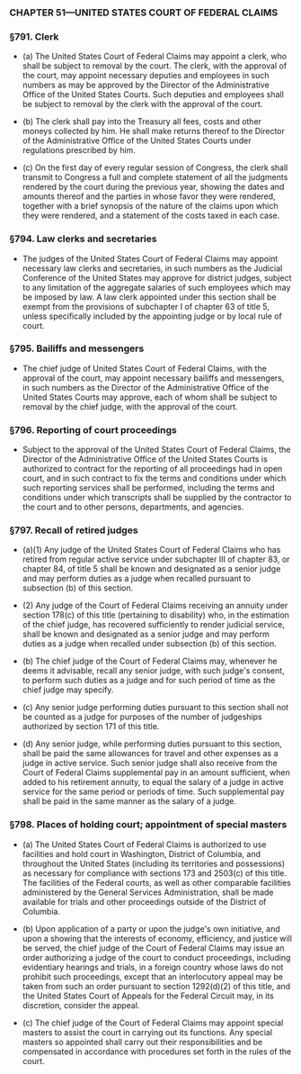 ### **CHAPTER 51—UNITED STATES COURT OF FEDERAL CLAIMS**

### §791. Clerk
* (a) The United States Court of Federal Claims may appoint a clerk, who shall be subject to removal by the court. The clerk, with the approval of the court, may appoint necessary deputies and employees in such numbers as may be approved by the Director of the Administrative Office of the United States Courts. Such deputies and employees shall be subject to removal by the clerk with the approval of the court.

* (b) The clerk shall pay into the Treasury all fees, costs and other moneys collected by him. He shall make returns thereof to the Director of the Administrative Office of the United States Courts under regulations prescribed by him.

* (c) On the first day of every regular session of Congress, the clerk shall transmit to Congress a full and complete statement of all the judgments rendered by the court during the previous year, showing the dates and amounts thereof and the parties in whose favor they were rendered, together with a brief synopsis of the nature of the claims upon which they were rendered, and a statement of the costs taxed in each case.

### §794. Law clerks and secretaries
* The judges of the United States Court of Federal Claims may appoint necessary law clerks and secretaries, in such numbers as the Judicial Conference of the United States may approve for district judges, subject to any limitation of the aggregate salaries of such employees which may be imposed by law. A law clerk appointed under this section shall be exempt from the provisions of subchapter I of chapter 63 of title 5, unless specifically included by the appointing judge or by local rule of court.

### §795. Bailiffs and messengers
* The chief judge of United States Court of Federal Claims, with the approval of the court, may appoint necessary bailiffs and messengers, in such numbers as the Director of the Administrative Office of the United States Courts may approve, each of whom shall be subject to removal by the chief judge, with the approval of the court.

### §796. Reporting of court proceedings
* Subject to the approval of the United States Court of Federal Claims, the Director of the Administrative Office of the United States Courts is authorized to contract for the reporting of all proceedings had in open court, and in such contract to fix the terms and conditions under which such reporting services shall be performed, including the terms and conditions under which transcripts shall be supplied by the contractor to the court and to other persons, departments, and agencies.

### §797. Recall of retired judges
* (a)(1) Any judge of the United States Court of Federal Claims who has retired from regular active service under subchapter III of chapter 83, or chapter 84, of title 5 shall be known and designated as a senior judge and may perform duties as a judge when recalled pursuant to subsection (b) of this section.

* (2) Any judge of the Court of Federal Claims receiving an annuity under section 178(c) of this title (pertaining to disability) who, in the estimation of the chief judge, has recovered sufficiently to render judicial service, shall be known and designated as a senior judge and may perform duties as a judge when recalled under subsection (b) of this section.

* (b) The chief judge of the Court of Federal Claims may, whenever he deems it advisable, recall any senior judge, with such judge's consent, to perform such duties as a judge and for such period of time as the chief judge may specify.

* (c) Any senior judge performing duties pursuant to this section shall not be counted as a judge for purposes of the number of judgeships authorized by section 171 of this title.

* (d) Any senior judge, while performing duties pursuant to this section, shall be paid the same allowances for travel and other expenses as a judge in active service. Such senior judge shall also receive from the Court of Federal Claims supplemental pay in an amount sufficient, when added to his retirement annuity, to equal the salary of a judge in active service for the same period or periods of time. Such supplemental pay shall be paid in the same manner as the salary of a judge.

### §798. Places of holding court; appointment of special masters
* (a) The United States Court of Federal Claims is authorized to use facilities and hold court in Washington, District of Columbia, and throughout the United States (including its territories and possessions) as necessary for compliance with sections 173 and 2503(c) of this title. The facilities of the Federal courts, as well as other comparable facilities administered by the General Services Administration, shall be made available for trials and other proceedings outside of the District of Columbia.

* (b) Upon application of a party or upon the judge's own initiative, and upon a showing that the interests of economy, efficiency, and justice will be served, the chief judge of the Court of Federal Claims may issue an order authorizing a judge of the court to conduct proceedings, including evidentiary hearings and trials, in a foreign country whose laws do not prohibit such proceedings, except that an interlocutory appeal may be taken from such an order pursuant to section 1292(d)(2) of this title, and the United States Court of Appeals for the Federal Circuit may, in its discretion, consider the appeal.

* (c) The chief judge of the Court of Federal Claims may appoint special masters to assist the court in carrying out its functions. Any special masters so appointed shall carry out their responsibilities and be compensated in accordance with procedures set forth in the rules of the court.